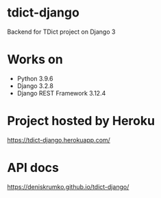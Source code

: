# tdict-django
Backend for TDict project on Django 3

# Works on
- Python 3.9.6
- Django 3.2.8
- Django REST Framework 3.12.4

# Project hosted by Heroku
https://tdict-django.herokuapp.com/

# API docs
https://deniskrumko.github.io/tdict-django/
